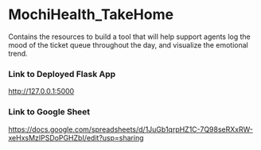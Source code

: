 # MochiHealth_TakeHome
Contains the resources to build a tool that will help support agents log the mood of the ticket queue throughout the day, and visualize the emotional trend.

### Link to Deployed Flask App
http://127.0.0.1:5000

### Link to Google Sheet
https://docs.google.com/spreadsheets/d/1JuGb1qrpHZ1C-7Q98seRXxRW-xeHxsMzIPSDoPGHZbI/edit?usp=sharing
